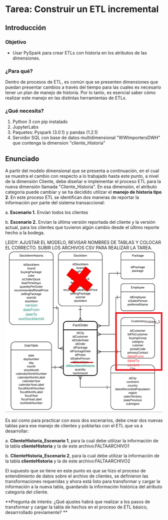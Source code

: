 # **Tarea: Construir un ETL incremental**
## **Introducción**
### **Objetivo**
- Usar PySpark para crear ETLs con historia en los atributos de las dimensiones.  

### **¿Para qué?**
Dentro  de  procesos  de  ETL,  es común  que se  presenten  dimensiones que puedan  presentar cambios a través del tiempo para las cuales es necesario tener un plan de manejo de historia. Por lo tanto, es esencial saber cómo realizar este manejo en las distintas herramientas de ETLs.

### **¿Qué necesita?**
1. Python 3 con pip instalado
2. JupyterLabs
3. Paquetes: Pyspark (3.0.1) y pandas (1.2.1)
5. Servidor SQL con base de datos multidimensional "WWImportersDWH" que contenga la dimension "cliente_Historia"

## **Enunciado**
A partir del modelo dimensional que se presenta a continuación, en el cual se muestra el cambio con respecto a lo trabajado hasta este punto, a nivel de la dimensión Cliente, debe diseñar e implementar el proceso ETL para la nueva dimensión llamada "Cliente_Historia". En esa dimensión, el atributo categoría puede cambiar y se ha decidido utilizar el **manejo de historia tipo 2**.
En este proceso ETL se identifican dos maneras de reportar la información por parte del sistema transaccional:

a. **Escenario 1.** Envían todos los clientes

b. **Escenario 2.** Envían la última versión reportada del cliente y la versión actual, para los clientes que tuvieron algún cambio desde el último reporte hecho a la bodega.

LEIDY: AJUSTAR EL MODELO, REVISAR NOMBRES DE TABLAS Y COLOCAR EL CORRECTO. SUBIR LOS ARCHIVOS CSV PARA REALIZAR LA TAREA.
![](./Img/ETLModeloConHistoria.png)

Es así como para practicar con esos dos escenarios, debe crear dos nuevas tablas para ese manejo de clientes y poblarlas con el ETL que va a desarrollar:

a. **ClienteHistoria_Escenario 1**, para la cual debe utilizar la información de la tabla **clienteHistoria** y la de este archivo:FALTAARCHIVO1

b. **ClienteHistoria_Escenario 2**, para la cual debe utilizar la información de la tabla **clienteHistoria** y la de este archivo:FALTAARCHIVO2

El supuesto que se tiene en este punto es que se hizo el proceso de entendimiento de datos sobre el archivo de clientes, se definieron las transformaciones requeridas y ahora está listo para transformar y cargar la información a la nueva tabla, guardando la información histórica del atributo categoría del cliente.

**Pregunta de interés: ¿Qué ajustes habrá que realizar a los pasos de transformar y cargar la tabla de hechos en el proceso de ETL básico, desarrrollado previamente? ** 

